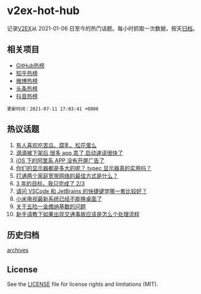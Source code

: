 # v2ex-hot-hub

 记录[V2EX](https://www.v2ex.com/)从 2021-01-06 日至今的热门话题。每小时抓取一次数据，按天[归档](archives)。
 
 ## 相关项目

- [GitHub热榜](https://github.com/snaildev/github-hot-hub)
- [知乎热榜](https://github.com/snaildev/zhihu-hot-hub)
- [微博热榜](https://github.com/snaildev/weibo-hot-hub)
- [头条热榜](https://github.com/snaildev/toutiao-hot-hub)
- [抖音热榜](https://github.com/snaildev/douyin-hot-hub)


 `更新时间：2021-07-11 17:03:41 +0800`

## 热议话题

1. [有人喜欢吃苦瓜、腐乳、松花蛋么](https://www.v2ex.com/t/788777)
1. [滴滴被下架后,很多 app 乖了,启动速读很快了](https://www.v2ex.com/t/788747)
1. [iOS 下的阿里系 APP 没有开屏广告了](https://www.v2ex.com/t/788751)
1. [你们的显示器都是多大的呢？ typec 显示器真的实用吗？](https://www.v2ex.com/t/788750)
1. [打通两个家庭宽带网络的最佳方式是什么？](https://www.v2ex.com/t/788746)
1. [3 年的目标，我只完成了 2/3](https://www.v2ex.com/t/788796)
1. [请问 VSCode 和 JetBrains 的快捷键学哪一套比较好？](https://www.v2ex.com/t/788755)
1. [小米电视最新系统已经不能换桌面了](https://www.v2ex.com/t/788781)
1. [关于五险一金缴纳基数的问题](https://www.v2ex.com/t/788764)
1. [新手请教下如果出现交通事故应该是怎么个处理流程](https://www.v2ex.com/t/788792)

## 历史归档

[archives](archives)

## License

See the [LICENSE](LICENSE) file for license rights and limitations (MIT).
